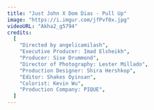 ```yaml
---
title: "Just John X Dom Dias - Pull Up"
image: "https://i.imgur.com/jfPvf0x.jpg"
videoURL: "Akha2_g5794"
credits:
  [
    "Directed by angelicamilash",
    "Executive Producer: Imad Elsheikh",
    "Producer: Sise Drummond",
    "Director of Photography: Lester Millado",
    "Production Designer: Shira Hershkop",
    "Editor: Shakes Oyinsan",
    "Colorist: Kevin Wu",
    "Production Company: PIQUE",
  ]
---
```

